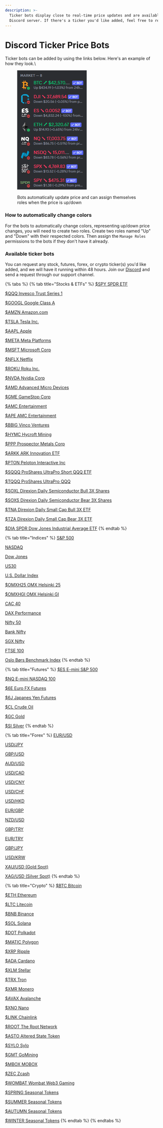 ```yaml
---
description: >-
  Ticker bots display close to real-time price updates and are available for any
  Discord server. If there's a ticker you'd like added, feel free to reach out.
---
```


# Discord Ticker Price Bots

Ticker bots can be added by using the links below. Here's an example of how they look.\\

<figure><img src="../.gitbook/assets/image (273).png" alt=""><figcaption><p>Bots automatically update price and can assign themselves roles when the price is up/down</p></figcaption></figure>

### How to automatically change colors

For the bots to automatically change colors, representing up/down price changes, you will need to create two roles. Create two roles named "Up" and "Down" with their respected colors. Then assign the `Manage Roles` permissions to the bots if they don't have it already.

### Available ticker bots

You can request any stock, futures, forex, or crypto ticker(s) you'd like added, and we will have it running within 48 hours. Join our [Discord](https://discord.thetradehub.net) and send a request through our support channel.

{% tabs %}
{% tab title="Stocks & ETFs" %}
[$SPY SPDR ETF](https://discord.com/api/oauth2/authorize?client\_id=1057542831994048553\&permissions=335547392\&scope=bot)

[$QQQ Invesco Trust Series 1](https://discord.com/api/oauth2/authorize?client\_id=1197012024643813396\&permissions=335547392\&scope=bot)

[$GOOGL Google Class A](https://discord.com/api/oauth2/authorize?client\_id=1060023476133576794\&permissions=335547392\&scope=bot)

[$AMZN Amazon.com](https://discord.com/api/oauth2/authorize?client\_id=1059985460094582874\&permissions=335547392\&scope=bot)

[$TSLA Tesla Inc.](https://discord.com/api/oauth2/authorize?client\_id=1059927220384174131\&permissions=335547392\&scope=bot)

[$AAPL Apple](https://discord.com/api/oauth2/authorize?client\_id=1059985222667600053\&permissions=335547392\&scope=bot)

[$META Meta Platforms](https://discord.com/api/oauth2/authorize?client\_id=1059985538737787020\&permissions=335547392\&scope=bot)

[$MSFT Microsoft Corp](https://discord.com/oauth2/authorize?client\_id=1223141398178435222)

[$NFLX Netflix](https://discord.com/api/oauth2/authorize?client\_id=1059985303663808513\&permissions=335547392\&scope=bot)

[$ROKU Roku Inc.](https://discord.com/api/oauth2/authorize?client\_id=1064463704780972083\&permissions=335547392\&scope=bot)

[$NVDA Nvidia Corp](https://discord.com/api/oauth2/authorize?client\_id=1064463396025684118\&permissions=335547392\&scope=bot)

[$AMD Advanced Micro Devices](https://discord.com/oauth2/authorize?client\_id=1064464657265475656\&permissions=335547392\&scope=bot)

[$GME GameStop Corp](https://discord.com/api/oauth2/authorize?client\_id=1052550193117134948\&permissions=335547392\&scope=bot)

[$AMC Entertainment](https://discord.com/api/oauth2/authorize?client\_id=1056164678079877121\&permissions=335547392\&scope=bot)

[$APE AMC Entertainment](https://discord.com/api/oauth2/authorize?client\_id=1056164721105047662\&permissions=335547392\&scope=bot)

[$BBIG Vinco Ventures](https://discord.com/api/oauth2/authorize?client\_id=1058096948697116702\&permissions=335547392\&scope=bot)

[$HYMC Hycroft Mining](https://discord.com/api/oauth2/authorize?client\_id=1056164613244325930\&permissions=335547392\&scope=bot)

[$PPP Prospector Metals Corp](https://discord.com/api/oauth2/authorize?client\_id=1059974856583688202\&permissions=335547392\&scope=bot)

[$ARKK ARK Innovation ETF](https://discord.com/api/oauth2/authorize?client\_id=1164309284641853571\&permissions=335547392\&scope=bot)

[$PTON Peloton Interactive Inc](https://discord.com/api/oauth2/authorize?client\_id=1164309334700859422\&permissions=335547392\&scope=bot)

[$SQQQ ProShares UltraPro Short QQQ ETF](https://discord.com/api/oauth2/authorize?client\_id=1206763592209268767\&permissions=335547392\&scope=bot+applications.commands)

[$TQQQ ProShares UltraPro QQQ](https://discord.com/api/oauth2/authorize?client\_id=1206763531060514836\&permissions=335547392\&scope=bot+applications.commands)

[$SOXL Direxion Daily Semiconductor Bull 3X Shares](https://discord.com/api/oauth2/authorize?client\_id=1206763823818608640\&permissions=335547392\&scope=bot+applications.commands)

[$SOXS Direxion Daily Semiconductor Bear 3X Shares](https://discord.com/api/oauth2/authorize?client\_id=1206763940156149840\&permissions=335547392\&scope=bot+applications.commands)

[$TNA Direxion Daily Small Cap Bull 3X ETF](https://discord.com/api/oauth2/authorize?client\_id=1206763697612128348\&permissions=335547392\&scope=bot+applications.commands)

[$TZA Direxion Daily Small Cap Bear 3X ETF](https://discord.com/api/oauth2/authorize?client\_id=1206763735168057344\&permissions=335547392\&scope=bot+applications.commands)

[$DIA SPDR Dow Jones Industrial Average ETF](https://discord.com/oauth2/authorize?client\_id=1223145044412727438)
{% endtab %}

{% tab title="Indices" %}
[S\&P 500](https://discord.com/api/oauth2/authorize?client\_id=1057543400502603796\&permissions=335547392\&scope=bot)

[NASDAQ](https://discord.com/api/oauth2/authorize?client\_id=1057543504127078411\&permissions=335547392\&scope=bot)

[Dow Jones](https://discord.com/api/oauth2/authorize?client\_id=1057542980606636163\&permissions=335547392\&scope=bot)

[US30](https://discord.com/api/oauth2/authorize?client\_id=1163330255180804146\&permissions=335547392\&scope=bot)

[U.S. Dollar Index](https://discord.com/api/oauth2/authorize?client\_id=1163327819628154941\&permissions=335547392\&scope=bot)

[$OMXH25 OMX Helsinki 25](https://discord.com/api/oauth2/authorize?client\_id=1057557438867443823\&permissions=335547392\&scope=bot)

[$OMXHGI OMX Helsinki GI](https://discord.com/api/oauth2/authorize?client\_id=1057557568022646835\&permissions=335547392\&scope=bot)

[CAC 40](https://discord.com/api/oauth2/authorize?client\_id=1116979345433575434\&permissions=335547392\&scope=bot)

[DAX Performance](https://discord.com/api/oauth2/authorize?client\_id=1116979287531200533\&permissions=335547392\&scope=bot)

[Nifty 50](https://discord.com/api/oauth2/authorize?client\_id=1116977217151447101\&permissions=335547392\&scope=bot)

[Bank Nifty](https://discord.com/api/oauth2/authorize?client\_id=1116978570334576700\&permissions=335547392\&scope=bot)

[SGX Nifty](https://discord.com/api/oauth2/authorize?client\_id=1117071374620573756\&permissions=335547392\&scope=bot)

[FTSE 100](https://discord.com/api/oauth2/authorize?client\_id=1116979054298546257\&permissions=335547392\&scope=bot)

[Oslo Børs Benchmark Index](https://discord.com/oauth2/authorize?client\_id=1223629887856971928)
{% endtab %}

{% tab title="Futures" %}
[$ES E-mini S\&P 500](https://discord.com/api/oauth2/authorize?client\_id=1057556901195427940\&permissions=335547392\&scope=bot)

[$NQ E-mini NASDAQ 100](https://discord.com/api/oauth2/authorize?client\_id=1057557295090905098\&permissions=335547392\&scope=bot)

[$6E Euro FX Futures](https://discord.com/api/oauth2/authorize?client\_id=1094486896295551006\&permissions=335547392\&scope=bot)

[$6J Japanes Yen Futures](https://discord.com/api/oauth2/authorize?client\_id=1094488823225925692\&permissions=335547392\&scope=bot)

[$CL Crude Oil](https://discord.com/oauth2/authorize?client\_id=1116983986539999293)

[$GC Gold](https://discord.com/api/oauth2/authorize?client\_id=1116984113816145930\&permissions=335547392\&scope=bot)

[$SI Silver](https://discord.com/api/oauth2/authorize?client\_id=1116984290673172510\&permissions=335547392\&scope=bot)
{% endtab %}

{% tab title="Forex" %}
[EUR/USD](https://discord.com/api/oauth2/authorize?client\_id=1064341035205001216\&permissions=335547392\&scope=bot)

[USD/JPY](https://discord.com/api/oauth2/authorize?client\_id=1064341101726675005\&permissions=335547392\&scope=bot)

[GBP/USD](https://discord.com/api/oauth2/authorize?client\_id=1064372482259288065\&permissions=335547392\&scope=bot)

[AUD/USD](https://discord.com/api/oauth2/authorize?client\_id=1064341221474041897\&permissions=335547392\&scope=bot)

[USD/CAD](https://discord.com/api/oauth2/authorize?client\_id=1064341682742636774\&permissions=335547392\&scope=bot)

[USD/CNY](https://discord.com/api/oauth2/authorize?client\_id=1064341873877074012\&permissions=335547392\&scope=bot)

[USD/CHF](https://discord.com/api/oauth2/authorize?client\_id=1064342001660731452\&permissions=335547392\&scope=bot)

[USD/HKD](https://discord.com/api/oauth2/authorize?client\_id=1064342130694299758\&permissions=335547392\&scope=bot)

[EUR/GBP](https://discord.com/api/oauth2/authorize?client\_id=1064342251469283328\&permissions=335547392\&scope=bot)

[NZD/USD](https://discord.com/api/oauth2/authorize?client\_id=1064342371917111387\&permissions=335547392\&scope=bot)

[GBP/TRY](https://discord.com/api/oauth2/authorize?client\_id=1139787938960515122\&permissions=335545344\&scope=bot)

[EUR/TRY](https://discord.com/api/oauth2/authorize?client\_id=1139811978211241994\&permissions=335545344\&scope=bot)

[GBP/JPY](https://discord.com/api/oauth2/authorize?client\_id=1162899866012360724\&permissions=335545344\&scope=bot)

[USD/KRW](https://discord.com/api/oauth2/authorize?client\_id=1189156095806148678\&permissions=335547392\&scope=bot)

[XAU/USD (Gold Spot)](https://discord.com/api/oauth2/authorize?client\_id=1163332729937612811\&permissions=335545344\&scope=bot)

[XAG/USD (Silver Spot)](https://discord.com/api/oauth2/authorize?client\_id=1163335145093349396\&permissions=335545344\&scope=bot)
{% endtab %}

{% tab title="Crypto" %}
[$BTC Bitcoin](https://discord.com/api/oauth2/authorize?client\_id=1057542512421646416\&permissions=335547392\&scope=bot)

[$ETH Ethereum](https://discord.com/api/oauth2/authorize?client\_id=1057542664771354674\&permissions=335547392\&scope=bot)

[$LTC Litecoin](https://discord.com/api/oauth2/authorize?client\_id=1064306410898346064\&permissions=335547392\&scope=bot)

[$BNB Binance](https://discord.com/api/oauth2/authorize?client\_id=1064306793309798491\&permissions=335547392\&scope=bot)

[$SOL Solana](https://discord.com/api/oauth2/authorize?client\_id=1064311228123594802\&permissions=402656256\&scope=bot)

[$DOT Polkadot](https://discord.com/api/oauth2/authorize?client\_id=1064322118491308053\&permissions=335547392\&scope=bot)

[$MATIC Polygon](https://discord.com/api/oauth2/authorize?client\_id=1064311429399842857\&permissions=335547392\&scope=bot)

[$XRP Ripple](https://discord.com/api/oauth2/authorize?client\_id=1064308430787072020\&permissions=335547392\&scope=bot)

[$ADA Cardano](https://discord.com/api/oauth2/authorize?client\_id=1064309005327015999\&permissions=402656256\&scope=bot)

[$XLM Stellar](https://discord.com/api/oauth2/authorize?client\_id=1064306980631609414\&permissions=335547392\&scope=bot)

[$TRX Tron](https://discord.com/oauth2/authorize?client\_id=1158950491619852388\&permissions=335547392\&scope=bot)

[$XMR Monero](https://discord.com/oauth2/authorize?client\_id=1158947906104078437\&permissions=335547392\&scope=bot)

[$AVAX Avalanche](https://discord.com/api/oauth2/authorize?client\_id=1191499141994528889\&permissions=335547392\&scope=bot)

[$XNO Nano](https://discord.com/oauth2/authorize?client\_id=1158950089709060137\&permissions=335547392\&scope=bot)

[$LINK Chainlink](https://discord.com/oauth2/authorize?client\_id=1158950132826509332\&permissions=335547392\&scope=bot)

[$ROOT The Root Network](https://discord.com/api/oauth2/authorize?client\_id=1179480985847476325\&permissions=335547392\&scope=bot)

[$ASTO Altered State Token](https://discord.com/api/oauth2/authorize?client\_id=1179481420276711516\&permissions=335547392\&scope=bot)

[$SYLO Sylo](https://discord.com/api/oauth2/authorize?client\_id=1179481694831640607\&permissions=335547392\&scope=bot)

[$GMT GoMining](https://discord.com/oauth2/authorize?client\_id=1183795101529554944\&permissions=335547392\&scope=bot)

[$MBOX MOBOX](https://discord.com/api/oauth2/authorize?client\_id=1182105957543723128\&permissions=335547392\&scope=bot)

[$ZEC Zcash](https://discord.com/api/oauth2/authorize?client\_id=1185224352359264322\&permissions=335547392\&scope=bot)

[$WOMBAT Wombat Web3 Gaming](https://discord.com/api/oauth2/authorize?client\_id=1185228057682923581\&permissions=335547392\&scope=bot)

[$SPRING Seasonal Tokens](https://discord.com/oauth2/authorize?client\_id=1158950656586027028\&permissions=335547392\&scope=bot)

[$SUMMER Seasonal Tokens](https://discord.com/oauth2/authorize?client\_id=1158950528009650247\&permissions=335547392\&scope=bot)

[$AUTUMN Seasonal Tokens](https://discord.com/oauth2/authorize?client\_id=1158950617113436211\&permissions=335547392\&scope=bot)

[$WINTER Seasonal Tokens](https://discord.com/oauth2/authorize?client\_id=1158950569747161150\&permissions=335547392\&scope=bot)
{% endtab %}
{% endtabs %}
